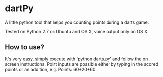 dartPy
======

A little python tool that helps you counting points during a darts game.

Tested on Python 2.7 on Ubuntu and OS X, voice output only on OS X.

## How to use?
It's very easy, simply execute with 'python darts.py' and follow the on screen instructions. Point inputs are possible either by typing in the scored points or an addition, e.g. Points: 60+20+60.